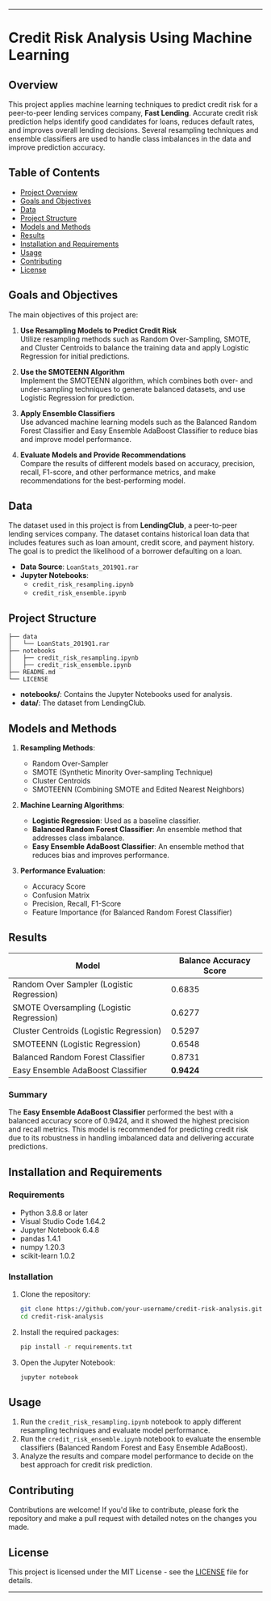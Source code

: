 

---

# Credit Risk Analysis Using Machine Learning

## Overview

This project applies machine learning techniques to predict credit risk for a peer-to-peer lending services company, **Fast Lending**. Accurate credit risk prediction helps identify good candidates for loans, reduces default rates, and improves overall lending decisions. Several resampling techniques and ensemble classifiers are used to handle class imbalances in the data and improve prediction accuracy.

## Table of Contents

- [Project Overview](#overview)
- [Goals and Objectives](#goals-and-objectives)
- [Data](#data)
- [Project Structure](#project-structure)
- [Models and Methods](#models-and-methods)
- [Results](#results)
- [Installation and Requirements](#installation-and-requirements)
- [Usage](#usage)
- [Contributing](#contributing)
- [License](#license)

## Goals and Objectives

The main objectives of this project are:

1. **Use Resampling Models to Predict Credit Risk**  
   Utilize resampling methods such as Random Over-Sampling, SMOTE, and Cluster Centroids to balance the training data and apply Logistic Regression for initial predictions.

2. **Use the SMOTEENN Algorithm**  
   Implement the SMOTEENN algorithm, which combines both over- and under-sampling techniques to generate balanced datasets, and use Logistic Regression for prediction.

3. **Apply Ensemble Classifiers**  
   Use advanced machine learning models such as the Balanced Random Forest Classifier and Easy Ensemble AdaBoost Classifier to reduce bias and improve model performance.

4. **Evaluate Models and Provide Recommendations**  
   Compare the results of different models based on accuracy, precision, recall, F1-score, and other performance metrics, and make recommendations for the best-performing model.

## Data

The dataset used in this project is from **LendingClub**, a peer-to-peer lending services company. The dataset contains historical loan data that includes features such as loan amount, credit score, and payment history. The goal is to predict the likelihood of a borrower defaulting on a loan.

- **Data Source**: `LoanStats_2019Q1.rar`
- **Jupyter Notebooks**:  
   - `credit_risk_resampling.ipynb`
   - `credit_risk_ensemble.ipynb`

## Project Structure

```
├── data
│   └── LoanStats_2019Q1.rar
├── notebooks
│   ├── credit_risk_resampling.ipynb
│   ├── credit_risk_ensemble.ipynb
├── README.md
└── LICENSE
```

- **notebooks/**: Contains the Jupyter Notebooks used for analysis.
- **data/**: The dataset from LendingClub.

## Models and Methods

1. **Resampling Methods**:
   - Random Over-Sampler
   - SMOTE (Synthetic Minority Over-sampling Technique)
   - Cluster Centroids
   - SMOTEENN (Combining SMOTE and Edited Nearest Neighbors)

2. **Machine Learning Algorithms**:
   - **Logistic Regression**: Used as a baseline classifier.
   - **Balanced Random Forest Classifier**: An ensemble method that addresses class imbalance.
   - **Easy Ensemble AdaBoost Classifier**: An ensemble method that reduces bias and improves performance.

3. **Performance Evaluation**:
   - Accuracy Score
   - Confusion Matrix
   - Precision, Recall, F1-Score
   - Feature Importance (for Balanced Random Forest Classifier)

## Results

| Model                              | Balance Accuracy Score |
|-------------------------------------|------------------------|
| Random Over Sampler (Logistic Regression) | 0.6835                 |
| SMOTE Oversampling (Logistic Regression)  | 0.6277                 |
| Cluster Centroids (Logistic Regression)   | 0.5297                 |
| SMOTEENN (Logistic Regression)            | 0.6548                 |
| Balanced Random Forest Classifier         | 0.8731                 |
| Easy Ensemble AdaBoost Classifier         | **0.9424**             |

### Summary

The **Easy Ensemble AdaBoost Classifier** performed the best with a balanced accuracy score of 0.9424, and it showed the highest precision and recall metrics. This model is recommended for predicting credit risk due to its robustness in handling imbalanced data and delivering accurate predictions.

## Installation and Requirements

### Requirements

- Python 3.8.8 or later
- Visual Studio Code 1.64.2
- Jupyter Notebook 6.4.8
- pandas 1.4.1
- numpy 1.20.3
- scikit-learn 1.0.2

### Installation

1. Clone the repository:
   ```bash
   git clone https://github.com/your-username/credit-risk-analysis.git
   cd credit-risk-analysis
   ```

2. Install the required packages:
   ```bash
   pip install -r requirements.txt
   ```

3. Open the Jupyter Notebook:
   ```bash
   jupyter notebook
   ```

## Usage

1. Run the `credit_risk_resampling.ipynb` notebook to apply different resampling techniques and evaluate model performance.
2. Run the `credit_risk_ensemble.ipynb` notebook to evaluate the ensemble classifiers (Balanced Random Forest and Easy Ensemble AdaBoost).
3. Analyze the results and compare model performance to decide on the best approach for credit risk prediction.

## Contributing

Contributions are welcome! If you'd like to contribute, please fork the repository and make a pull request with detailed notes on the changes you made.

## License

This project is licensed under the MIT License - see the [LICENSE](LICENSE) file for details.

---
